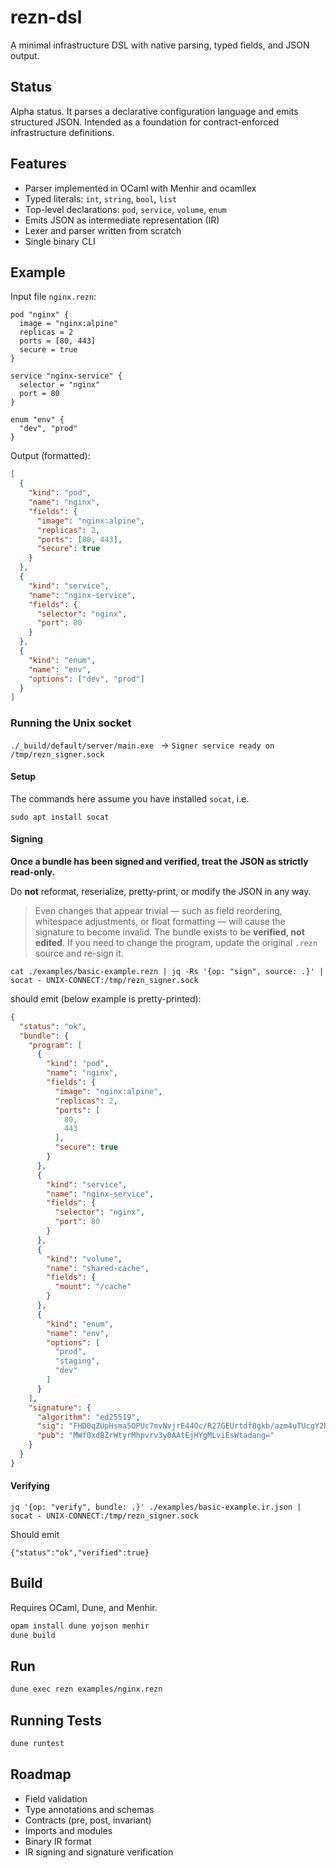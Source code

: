 # rezn-dsl

A minimal infrastructure DSL with native parsing, typed fields, and JSON output.

## Status

Alpha status. It parses a declarative configuration language and emits structured JSON. Intended as a foundation for contract-enforced infrastructure definitions.

## Features

- Parser implemented in OCaml with Menhir and ocamllex
- Typed literals: `int`, `string`, `bool`, `list`
- Top-level declarations: `pod`, `service`, `volume`, `enum`
- Emits JSON as intermediate representation (IR)
- Lexer and parser written from scratch
- Single binary CLI

## Example

Input file `nginx.rezn`:

```rezn
pod "nginx" {
  image = "nginx:alpine"
  replicas = 2
  ports = [80, 443]
  secure = true
}

service "nginx-service" {
  selector = "nginx"
  port = 80
}

enum "env" {
  "dev", "prod"
}
````

Output (formatted):

```json
[
  {
    "kind": "pod",
    "name": "nginx",
    "fields": {
      "image": "nginx:alpine",
      "replicas": 2,
      "ports": [80, 443],
      "secure": true
    }
  },
  {
    "kind": "service",
    "name": "nginx-service",
    "fields": {
      "selector": "nginx",
      "port": 80
    }
  },
  {
    "kind": "enum",
    "name": "env",
    "options": ["dev", "prod"]
  }
]
```

### Running the Unix socket

`./_build/default/server/main.exe ` -> `Signer service ready on /tmp/rezn_signer.sock`

#### Setup

The commands here assume you have installed `socat`, i.e.

`sudo apt install socat`

#### Signing

**Once a bundle has been signed and verified, treat the JSON as strictly read-only.**

Do **not** reformat, reserialize, pretty-print, or modify the JSON in any way.

> Even changes that appear trivial — such as field reordering, whitespace adjustments,
> or float formatting — will cause the signature to become invalid. The bundle exists
> to be **verified, not edited**. If you need to change the program, update the original
> `.rezn` source and re-sign it.

`cat ./examples/basic-example.rezn | jq -Rs '{op: "sign", source: .}' | socat - UNIX-CONNECT:/tmp/rezn_signer.sock`

should emit (below example is pretty-printed):

```json
{
  "status": "ok",
  "bundle": {
    "program": [
      {
        "kind": "pod",
        "name": "nginx",
        "fields": {
          "image": "nginx:alpine",
          "replicas": 2,
          "ports": [
            80,
            443
          ],
          "secure": true
        }
      },
      {
        "kind": "service",
        "name": "nginx-service",
        "fields": {
          "selector": "nginx",
          "port": 80
        }
      },
      {
        "kind": "volume",
        "name": "shared-cache",
        "fields": {
          "mount": "/cache"
        }
      },
      {
        "kind": "enum",
        "name": "env",
        "options": [
          "prod",
          "staging",
          "dev"
        ]
      }
    ],
    "signature": {
      "algorithm": "ed25519",
      "sig": "FHD0qZUpHsma5OPUc7mvNvjrE44Oc/R27GEUrtdf8gkb/azm4uTUcgY2H9Szo4Otw3VlYLhOjZlErnEffv6oCA==",
      "pub": "MWf0xdBZrWtyrMhpvrv3y0AAtEjHYgMLviEsWtadang="
    }
  }
}
```

#### Verifying

`jq '{op: "verify", bundle: .}' ./examples/basic-example.ir.json | socat - UNIX-CONNECT:/tmp/rezn_signer.sock`

Should emit

`{"status":"ok","verified":true}`

## Build

Requires OCaml, Dune, and Menhir.

```bash
opam install dune yojson menhir
dune build
```

## Run

```bash
dune exec rezn examples/nginx.rezn
```

## Running Tests

```bash
dune runtest
````

## Roadmap

- Field validation
- Type annotations and schemas
- Contracts (pre, post, invariant)
- Imports and modules
- Binary IR format
- IR signing and signature verification


